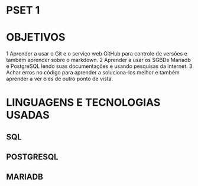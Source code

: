 # PSET 1

# OBJETIVOS

1 Aprender a usar o Git e o serviço web GitHub para controle de versões e também aprender sobre o markdown.
2 Aprender a usar os SGBDs Mariadb e PostgreSQL lendo suas documentações e usando pesquisas da internet.
3 Achar erros no código para aprender a soluciona-los melhor e também aprender a ver eles de outro ponto de vista.

# LINGUAGENS E TECNOLOGIAS USADAS

## SQL
## POSTGRESQL
## MARIADB
